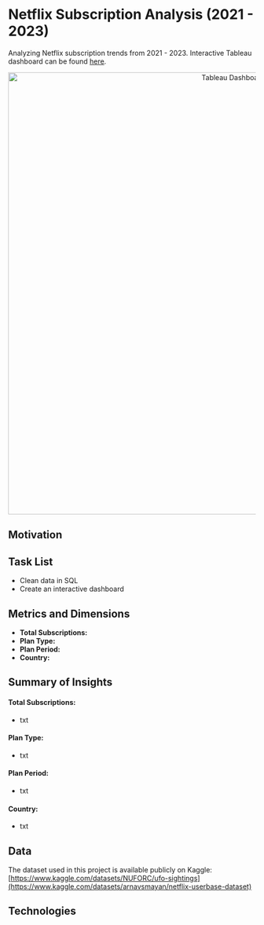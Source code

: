# Netflix Subscription Analysis (2021 - 2023)
Analyzing Netflix subscription trends from 2021 - 2023. Interactive Tableau dashboard can be found [here]().
  
<p align="center">
    <img src="" alt="Tableau Dashboard" width="900">
</p>

## Motivation

## Task List
- Clean data in SQL
- Create an interactive dashboard

## Metrics and Dimensions
- **Total Subscriptions:**
- **Plan Type:**
- **Plan Period:**
- **Country:**

## Summary of Insights
#### Total Subscriptions:
- txt
#### Plan Type:
- txt
#### Plan Period:
- txt
#### Country:
- txt
  
## Data
The dataset used in this project is available publicly on Kaggle: [https://www.kaggle.com/datasets/NUFORC/ufo-sightings](https://www.kaggle.com/datasets/arnavsmayan/netflix-userbase-dataset)
## Technologies
